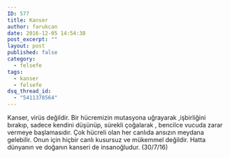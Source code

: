 ```yaml
---
ID: 577
title: Kanser
author: farukcan
date: 2016-12-05 14:54:38
post_excerpt: ""
layout: post
published: false
category:
  - felsefe
tags:
  - kanser
  - felsefe
dsq_thread_id:
  - "5411378564"
---
```

Kanser, virüs değildir. Bir hücremizin mutasyona uğrayarak ,işbirliğini bırakıp, sadece kendini düşünüp, sürekli çoğalarak , bencilce vucuda zarar vermeye başlamasıdır. Çok hücreli olan her canlıda ansızın meydana gelebilir. Onun için hiçbir canlı kusursuz ve mükemmel değildir. Hatta dünyanın ve doğanın kanseri de insanoğludur. (30/7/16)

